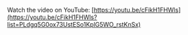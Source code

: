 Watch the video on YouTube: [https://youtu.be/cFikH1FHWls](https://youtu.be/cFikH1FHWls?list=PLdgq5G0ox73UstESo1KplG5WO_rstKnSx)